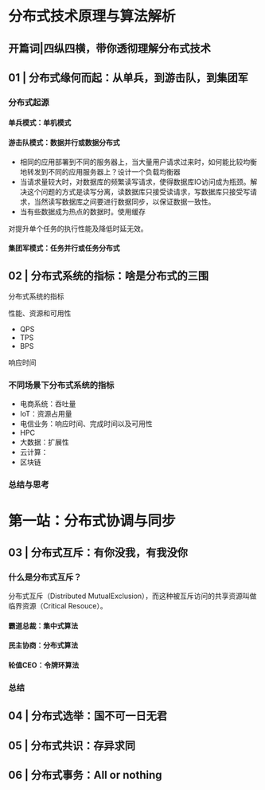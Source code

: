 # 分布式技术原理与算法解析 #

## 开篇词|四纵四横，带你透彻理解分布式技术 ##

## 01 | 分布式缘何而起：从单兵，到游击队，到集团军 ##

### 分布式起源 ###

#### 单兵模式：单机模式 ####

#### 游击队模式：数据并行或数据分布式 ####

* 相同的应用部署到不同的服务器上，当大量用户请求过来时，如何能比较均衡地转发到不同的应用服务器上？设计一个负载均衡器
* 当请求量较大时，对数据库的频繁读写请求，使得数据库IO访问成为瓶颈。解决这个问题的方式是读写分离，读数据库只接受读请求，写数据库只接受写请求，当然读写数据库之间要进行数据同步，以保证数据一致性。
* 当有些数据成为热点的数据时。使用缓存

对提升单个任务的执行性能及降低时延无效。

#### 集团军模式：任务并行或任务分布式 ####

## 02 | 分布式系统的指标：啥是分布式的三围 ##

分布式系统的指标

性能、资源和可用性

* QPS
* TPS
* BPS


响应时间

### 不同场景下分布式系统的指标 ###

* 电商系统：吞吐量
* IoT：资源占用量
* 电信业务：响应时间、完成时间以及可用性
* HPC
* 大数据：扩展性
* 云计算：
* 区块链

### 总结与思考 ###

# 第一站：分布式协调与同步 #

## 03 | 分布式互斥：有你没我，有我没你 ##

### 什么是分布式互斥？ ###

分布式互斥（Distributed MutualExclusion），而这种被互斥访问的共享资源叫做临界资源（Critical Resouce）。

#### 霸道总裁：集中式算法 ####


#### 民主协商：分布式算法 ####


#### 轮值CEO：令牌环算法 ####

### 总结 ###

## 04 | 分布式选举：国不可一日无君 ##

## 05 | 分布式共识：存异求同 ##

## 06 | 分布式事务：All or nothing ##


